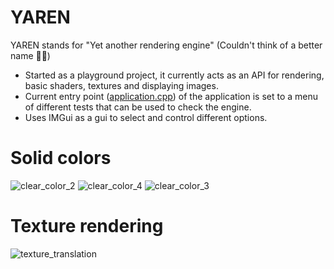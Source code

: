 
# YAREN 

YAREN stands for "Yet another rendering engine" (Couldn't think of a better name 🤷‍♂️)
* Started as a playground project, it currently acts as an API for rendering, basic shaders, textures and displaying images.
* Current entry point ([application.cpp](https://github.com/Anshul7sp1/YAREN/blob/master/src/Application.cpp)) of the application is set to a menu of different tests that can be used to check the engine.
* Uses IMGui as a gui to select and control different options.

# Solid colors

<!---![clear_color_1](https://user-images.githubusercontent.com/52310272/146238711-d3d285d0-97c1-4923-85f6-cb2239567e20.png)-->
![clear_color_2](https://user-images.githubusercontent.com/52310272/146238720-9dc817c0-ccc0-4101-9949-6a1054058157.png)
![clear_color_4](https://user-images.githubusercontent.com/52310272/146238726-9309d417-cc1d-4244-bd2d-5e348bebd177.png)
![clear_color_3](https://user-images.githubusercontent.com/52310272/146238722-afe8b5fe-b2c1-41ca-be0d-b63d34922296.png)

# Texture rendering

![texture_translation](https://user-images.githubusercontent.com/52310272/146238791-6d30546f-1b6d-44b4-8471-93dd1a8cadda.gif)
